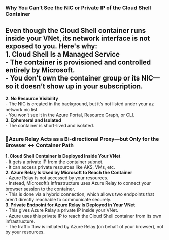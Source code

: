 ### Why You Can’t See the NIC or Private IP of the Cloud Shell Container  
Even though the Cloud Shell container runs inside your VNet, its network interface is not exposed to you. Here's why:  
 **1. Cloud Shell Is a Managed Service**   
    - The container is provisioned and controlled entirely by Microsoft.    
	- You don’t own the container group or its NIC—so it doesn’t show up in your subscription.  
 - 
 **2. No Resource Visibility**  
	- The NIC is created in the background, but it’s not listed under your az network nic list.    
	- You won’t see it in the Azure Portal, Resource Graph, or CLI.     
 **3. Ephemeral and Isolated**     
	- The container is short-lived and isolated.     


### 🔌Azure Relay Acts as a Bi-directional Proxy—but Only for the Browser ↔ Container Path  
**1. Cloud Shell Container Is Deployed Inside Your VNet**     
	- It gets a private IP from the container subnet.     
	- It can access private resources like AKS, VMs, etc.     
 **2. Azure Relay Is Used by Microsoft to Reach the Container**    
	- Azure Relay is not accessed by your resources.     
	- Instead, Microsoft’s infrastructure uses Azure Relay to connect your browser session to the container.         
	- This is done via a hybrid connection, which allows two endpoints that aren’t directly reachable to communicate securely.      
 **3. Private Endpoint for Azure Relay Is Deployed in Your VNet**    
	- This gives Azure Relay a private IP inside your VNet.      
	- Azure uses this private IP to reach the Cloud Shell container from its own infrastructure.     
	- The traffic flow is initiated by Azure Relay (on behalf of your browser), not by your resources.     
